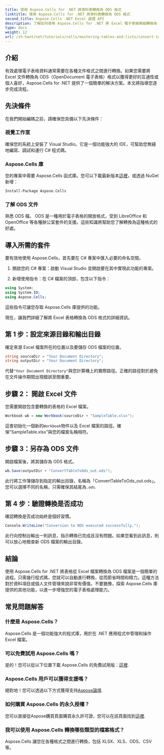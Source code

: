 ```yaml
---
title: 使用 Aspose.Cells for .NET 將資料表轉換為 ODS 格式
linktitle: 使用 Aspose.Cells for .NET 將資料表轉換為 ODS 格式
second_title: Aspose.Cells .NET Excel 處理 API
description: 了解如何使用 Aspose.Cells for .NET 將 Excel 電子表格無縫轉換為 ODS 格式。這個逐步指南。
type: docs
weight: 12
url: /zh-hant/net/tutorials/cells/mastering-tables-and-lists/convert-table-to-ods-format/
---
```

## 介紹

有效處理電子表格資料通常需要在各種文件格式之間進行轉換。如果您需要將 Excel 文件轉換為 ODS（OpenDocument 電子表格）格式以獲得更好的互通性或個人喜好，Aspose.Cells for .NET 提供了一個簡單的解決方案。本文將指導您逐步完成流程。

## 先決條件

在我們開始編碼之前，請確保您具備以下先決條件：

### 視覺工作室

確保您的系統上安裝了 Visual Studio。它是一個功能強大的 IDE，可幫助您無縫地編寫、調試和運行 C# 程式碼。

### Aspose.Cells 庫

您的專案中需要 Aspose.Cells 函式庫。您可以下載最新版本[這裡](https://releases.aspose.com/cells/net/)，或透過 NuGet 新增：

```bash
Install-Package Aspose.Cells
```

### 了解 ODS 文件

熟悉 ODS 檔。 ODS 是一種用於電子表格的開放格式，受到 LibreOffice 和 OpenOffice 等各種辦公室套件的支援。這些知識將幫助您了解轉換為這種格式的好處。

## 導入所需的套件

要有效地使用 Aspose.Cells，首先要在 C# 專案中匯入必要的命名空間。

1. 開啟您的 C# 專案：啟動 Visual Studio 並開啟要在其中實現此功能的專案。

2. 新增使用指令：在 C# 檔案的頂部，包含以下指令：

```csharp
using System;
using System.IO;
using Aspose.Cells;
```

這些指令可讓您存取 Aspose.Cells 庫提供的功能。

現在，讓我們詳細了解將 Excel 表格轉換為 ODS 格式的詳細資訊。

## 第 1 步：設定來源目錄和輸出目錄

確定來源 Excel 檔案所在的位置以及要儲存 ODS 檔案的位置。

```csharp
string sourceDir = "Your Document Directory";
string outputDir = "Your Document Directory";
```

代替`"Your Document Directory"`與您計算機上的實際路徑。正確的路徑對於避免在文件操作期間出現錯誤至關重要。

## 步驟 2： 開啟 Excel 文件

您需要開啟包含要轉換的表格的 Excel 檔案。

```csharp
Workbook wb = new Workbook(sourceDir + "SampleTable.xlsx");
```

這會初始化一個新的`Workbook`物件以及 Excel 檔案的路徑。確保“SampleTable.xlsx”與您的檔案名稱相符。

## 步驟 3：另存為 ODS 文件

開啟檔案後，將其儲存為 ODS 格式。

```csharp
wb.Save(outputDir + "ConvertTableToOds_out.ods");
```

此行將工作簿儲存到指定的輸出目錄，名稱為「ConvertTableToOds_out.ods」。您可以選擇不同的名稱，只需確保其結尾為`.ods`.

## 第 4 步：驗證轉換是否成功

確認轉換是否成功始終是個好習慣。

```csharp
Console.WriteLine("Conversion to ODS executed successfully.");
```

此行向控制台輸出一則訊息，指示轉換已完成且沒有問題。如果您看到此訊息，則可以放心地檢查新 ODS 檔案的輸出目錄。

## 結論

使用 Aspose.Cells for .NET 將表格從 Excel 檔案轉換為 ODS 檔案是一個簡單的過程。只需幾行程式碼，您就可以自動進行轉換，從而節省時間和精力。這種方法對於資料項目或個人文件管理來說非常有價值。不要猶豫，探索 Aspose.Cells 庫提供的其他功能，以進一步增強您的電子表格處理能力。

## 常見問題解答

### 什麼是 Aspose.Cells？

Aspose.Cells 是一個功能強大的程式庫，用於在 .NET 應用程式中管理和操作 Excel 檔案。

### 可以免費試用 Aspose.Cells 嗎？

是的！您可以從以下位置下載 Aspose.Cells 的免費試用版：[這裡](https://releases.aspose.com/cells/net/).

### Aspose.Cells 用戶可以獲得支援嗎？

絕對地！您可以透過以下方式獲得支持[Aspose論壇](https://forum.aspose.com/c/cells/9).

### 如何購買 Aspose.Cells 的永久授權？

您可以直接從Aspose購買頁面購買永久許可證，您可以在該頁面找到[這裡](https://purchase.aspose.com/buy).

### 我可以使用 Aspose.Cells 轉換哪些類型的檔案格式？

Aspose.Cells 讓您在各種格式之間進行轉換，包括 XLSX、XLS、ODS、CSV 等。